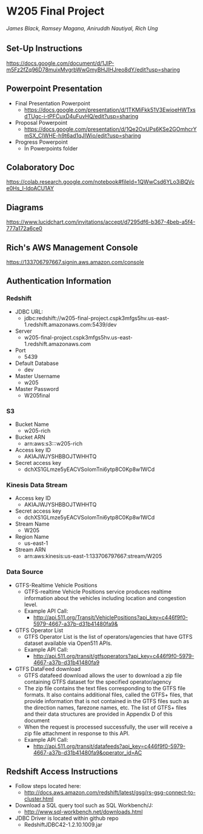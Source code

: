 # W205 Final Project
###### James Black, Ramsey Magana, Aniruddh Nautiyal, Rich Ung

## Set-Up Instructions
https://docs.google.com/document/d/1JIP-m5Fz2fZq96D78muixMvgrbWwGmyBHJIHJreo8dY/edit?usp=sharing

## Powerpoint Presentation
* Final Presentation Powerpoint
  * https://docs.google.com/presentation/d/1TKMiFkk51V3EwioeHWTxsdTUgc-i-tPFCuxD4uFuvHQ/edit?usp=sharing
* Proposal Powerpoint
  * https://docs.google.com/presentation/d/1Qe2OxUPs6KSe2GOmhcrYmSX_CIWHE-h9t6ad1qJIWio/edit?usp=sharing
* Progress Powerpoint
  * In Powerpoints folder

## Colaboratory Doc
https://colab.research.google.com/notebook#fileId=1QWwCsd6YLo3iBQVce0Hs_I-ldoACU1AY

## Diagrams
https://www.lucidchart.com/invitations/accept/d7295df6-b367-4beb-a5f4-777a172a6ce0

## Rich's AWS Management Console
https://133706797667.signin.aws.amazon.com/console

## Authentication Information
### Redshift
* JDBC URL:
  * jdbc:redshift://w205-final-project.cspk3mfgs5hv.us-east-1.redshift.amazonaws.com:5439/dev
* Server
  * w205-final-project.cspk3mfgs5hv.us-east-1.redshift.amazonaws.com
* Port
  * 5439
* Default Database
  * dev
* Master Username
  * w205
* Master Password
  * W205final

### S3
* Bucket Name
  * w205-rich
* Bucket ARN
  * arn:aws:s3:::w205-rich
* Access key ID
  * AKIAJWJYSHBBOJTWHHTQ
* Secret access key
  * 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

### Kinesis Data Stream
* Access key ID
  * AKIAJWJYSHBBOJTWHHTQ
* Secret access key
  * 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
* Stream Name
  * W205
* Region Name
  * us-east-1
* Stream ARN
  * arn:aws:kinesis:us-east-1:133706797667:stream/W205

### Data Source
* GTFS-Realtime Vehicle Positions
  * GTFS-realtime Vehicle Positions service produces realtime information about the vehicles including location and congestion level.
  * Example API Call:
    * http://api.511.org/Transit/VehiclePositions?api_key=c446f9f0-5979-4667-a37b-d31b41480fa9&
* GTFS Operator List
  * GTFS Operator List is the list of operators/agencies that have GTFS dataset available via Open511 APIs.
  * Example API Call:
    * http://api.511.org/transit/gtfsoperators?api_key=c446f9f0-5979-4667-a37b-d31b41480fa9
* GTFS DataFeed download
  * GTFS datafeed download allows the user to download a zip file containing GTFS dataset for the specified operator/agency
  * The zip file contains the text files corresponding to the GTFS file formats. It also contains additional files, called the GTFS+ files, that provide information that is not contained in the GTFS files such as the direction names, farezone names, etc. The list of GTFS+ files and their data structures are provided in Appendix D of this document
  * When the request is processed successfully, the user will receive a zip file attachment in response to this API.
  * Example API Call:
    * http://api.511.org/transit/datafeeds?api_key=c446f9f0-5979-4667-a37b-d31b41480fa9&operator_id=AC

## Redshift Access Instructions
* Follow steps located here:
  * http://docs.aws.amazon.com/redshift/latest/gsg/rs-gsg-connect-to-cluster.html
* Download a SQL query tool such as SQL Workbench/J:
  * http://www.sql-workbench.net/downloads.html
* JDBC Driver is located within github repo
  * RedshiftJDBC42-1.2.10.1009.jar
